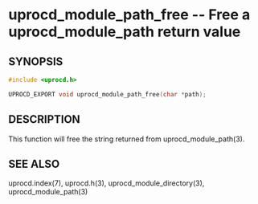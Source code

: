 # uprocd_module_path_free -- Free a uprocd_module_path return value

## SYNOPSIS

```c
#include <uprocd.h>

UPROCD_EXPORT void uprocd_module_path_free(char *path);
```

## DESCRIPTION

This function will free the string returned from uprocd_module_path(3).

## SEE ALSO

uprocd.index(7), uprocd.h(3), uprocd_module_directory(3), uprocd_module_path(3)
